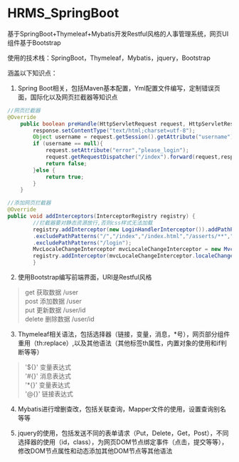 # HRMS_SpringBoot
基于SpringBoot+Thymeleaf+Mybatis开发Restful风格的人事管理系统，网页UI组件基于Bootstrap

使用的技术栈：SpringBoot，Thymeleaf，Mybatis，jquery，Bootstrap

涵盖以下知识点：

1. Spring Boot相关，包括Maven基本配置，Yml配置文件编写，定制错误页面，国际化以及网页拦截器等知识点

```java
//网页拦截器
@Override
    public boolean preHandle(HttpServletRequest request, HttpServletResponse response, Object handler) throws Exception {
        response.setContentType("text/html;charset=utf-8");
        Object username = request.getSession().getAttribute("username");
        if (username == null){
            request.setAttribute("error","please_login");
            request.getRequestDispatcher("/index").forward(request,response);
            return false;
        }else {
            return true;
        }
    }
```

```java
//添加网页拦截器
@Override
public void addInterceptors(InterceptorRegistry registry) {
        //拦截器要对静态资源放行,否则css样式无法加载
        registry.addInterceptor(new LoginHandlerInterceptor()).addPathPatterns("/**")
        .excludePathPatterns("/","/index","/index.html","/asserts/**","/webjars/**")
        .excludePathPatterns("/login");
        MvcLocaleChangeInterceptor mvcLocaleChangeInterceptor = new MvcLocaleChangeInterceptor();
        registry.addInterceptor(mvcLocaleChangeInterceptor.localeChangeInterceptor());
        }
```
    
2. 使用Bootstrap编写前端界面，URI是Restful风格 
>get 获取数据    /user  <br>
>post 添加数据   /user  <br>
>put 更新数据    /user/id   <br>
>delete 删除数据 /user/id
 
3. Thymeleaf相关语法，包括选择器（链接，变量，消息，*号），网页部分组件重用（th:replace）,以及其他语法（其他标签th属性，内置对象的使用和if判断等等）
> '${}' 变量表达式<br>
> '#{}' 消息表达式<br>
> '*{}' 变量表达式<br>
> '@{}' 链接表达式<br>

4. Mybatis进行增删查改，包括关联查询，Mapper文件的使用，设置查询别名等等
   
5. jquery的使用，包括发送不同的表单请求（Put，Delete，Get，Post），不同选择器的使用（id，class），为网页DOM节点绑定事件（点击，提交等等），修改DOM节点属性和动态添加其他DOM节点等其他语法